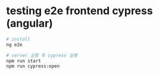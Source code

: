 # testing e2e frontend cypress (angular)

```sh
# install
ng e2e

# server 실행 후 cypress 실행
npm run start
npm run cypress:open
```

